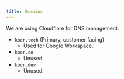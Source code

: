 ```yaml
---
title: Domains
---
```


We are using Cloudflare for DNS management.

* `koor.tech` (Primary, customer facing)
    * Used for Google Workspace.
* `koor.co`
    * Unused.
* `koor.dev`
    * Unused.

